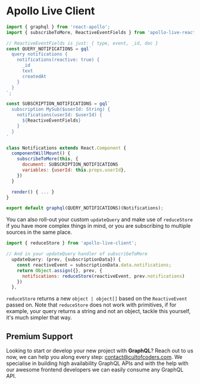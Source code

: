 # Apollo Live Client

```js
import { graphql } from 'react-apollo';
import { subscribeToMore, ReactiveEventFields } from 'apollo-live-react'

// ReactiveEventFields is just: { type, event, _id, doc }
const QUERY_NOTIFICATIONS = gql`
  query notifications {
    notifications(reactive: true) {
      _id
      text
      createdAt
    }
  }
`;

const SUBSCRIPTION_NOTIFICATIONS = gql`
  subscription MySub($userId: String) {
    notifications(userId: $userId) {
      ${ReactiveEventFields}
    }
  }
`

class Notifications extends React.Component {
  componentWillMount() {
    subscribeToMore(this, {
      document: SUBSCRIPTION_NOTIFICATIONS
      variables: {userId: this.props.userId},
    })
  }

  render() { ... }
}

export default graphql(QUERY_NOTIFICATIONS)(Notifications);
```

You can also roll-out your custom `updateQuery` and make use of `reduceStore` if you have more complex things in mind, or you are subscribing to multiple sources in the same place.

```js
import { reduceStore } from 'apollo-live-client';

// And in your updateQuery handler of subscribeToMore
  updateQuery: (prev, {subscriptionData}) {
    const reactiveEvent = subscriptionData.data.notifications;
    return Object.assign({}, prev, {
      notifications: reduceStore(reactiveEvent, prev.notifications)
    })
  },
```

`reduceStore` returns a new `object | object[]` based on the `ReactiveEvent` passed on. Note that `reduceStore` does not work with primitives, if for example, your query returns a string and not an object, tackle this yourself, it's much simpler that way.

## Premium Support

Looking to start or develop your new project with **GraphQL**? Reach out to us now, we can help you along every step: contact@cultofcoders.com. We specialise in building high availability GraphQL APIs and with the help with our awesome frontend developers we can easily consume any GraphQL API.
